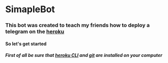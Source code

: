 # SimapleBot

### This bot was created to teach my friends how to deploy a telegram on the [heroku](https://heroku.com)

#### So let's get started

##### First of all be sure that [heroku CLI](https://devcenter.heroku.com/articles/heroku-cli#download-and-install) and [git](https://git-scm.com/downloads) are installed on your computer
